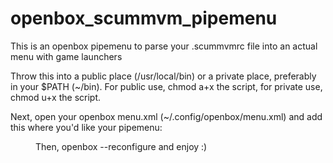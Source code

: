 openbox_scummvm_pipemenu
========================

This is an openbox pipemenu to parse your .scummvmrc file into an actual menu with game launchers

Throw this into a public place (/usr/local/bin) or a private place, preferably in your $PATH (~/bin).  For public use, chmod a+x the script, for private use, chmod u+x the script.

Next, open your openbox menu.xml (~/.config/openbox/menu.xml) and add this where you'd like your pipemenu:

<menu execute="<path/to/the/script>/openbox_scummvm_pipemenu.sh" id="scummvmmenu" label="ScummVM"/>

Then, openbox --reconfigure and enjoy :)
